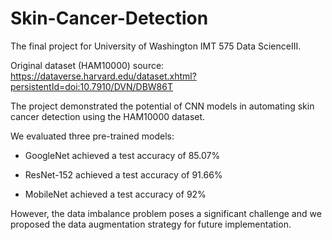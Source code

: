 # Skin-Cancer-Detection

The final project for University of Washington IMT 575 Data ScienceIII.



Original dataset (HAM10000) source: https://dataverse.harvard.edu/dataset.xhtml?persistentId=doi:10.7910/DVN/DBW86T



The project demonstrated the potential of CNN models in automating skin cancer detection using the HAM10000 dataset. 

We evaluated three pre-trained models: 

- GoogleNet achieved a test accuracy of 85.07%

- ResNet-152 achieved a test accuracy of 91.66%

- MobileNet achieved a test accuracy of 92%

However, the data imbalance problem poses a significant challenge and we proposed the data augmentation strategy for future implementation.
